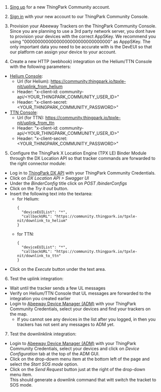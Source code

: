 
1. [Sing up](https://community.thingpark.org/) for a new ThingPark Community account.

2. [Sign in](https://community.thingpark.org/) with your new account to our ThingPark Community Console.

3. Provision your Abeeway Trackers on the ThingPark Community Console.   
Since you are planning to use a 3rd party network server, you dont have to provision your devices with the correct AppSKey. We recommend you using "00000000000000000000000000000000" as ApppSKey. The only important data you need to be accurate with is the DevEUI so that our platform can assign your device to your account.

4. Create a new HTTP (webhook) integration on the Helium/TTN Console with the following parameters:
  - [Helium Console](https://console.helium.com/welcome): 
    - Url (for Helium): https://community.thingpark.io/tpxle-nit/uplink_from_helium
    - Header: "x-client-id: community-api/<YOUR_THINGPARK_COMMUNITY_USER_ID>"
    - Header: "x-client-secret: <YOUR_THINGPARK_COMMUNITY_PASSWORD>"
  - [TTN Console](https://id.thethingsnetwork.org/oidc/interaction/NGGKQ1_7r3B1K8kdISJuS): 
    - Url (for TTN): https://community.thingpark.io/tpxle-nit/uplink_from_ttn
    - Header: "x-client-id: community-api/<YOUR_THINGPARK_COMMUNITY_USER_ID>"
    - Header: "x-client-secret: <YOUR_THINGPARK_COMMUNITY_PASSWORD>"
 
5. Configure the ThingPark X Location Engine (TPX LE) Binder Module through the DX Location API so that tracker commands are forwarded to the right connector module:
  - Log in to [ThingPark DX API](https://dx-api.thingpark.io/getstarted/#/) with your ThingPark Community Credentials.
  - Click on *DX Location API > Swagger UI*
  - Under the *BinderConfig* title click on *POST /binderConfigs*
  - Click on the *Try it out* button.
  - Insert the following text into the textarea:
    - for Helium:
      ```
      {
        "deviceEUIList": "*",
        "callbackURL": "https://community.thingpark.io/tpxle-nit/downlink_to_helium"
      }
      ```
    - for TTN:
      ```
      {
        "deviceEUIList": "*",
        "callbackURL": "https://community.thingpark.io/tpxle-nit/downlink_to_ttn"
      }
      ```
  - Click on the *Execute* button under the text area. 

6. Test the uplink integration:
  - Wait until the tracker sends a few UL messages
  - Verify on Helium/TTN Console that UL messages are forwarded to the integration you created earlier
  - Login to [Abeeway Device Manager (ADM)](https://dev1.thingpark.com/thingpark/abeewayDeviceAnalyzer/index.php?dxprofile=community) with your ThingPark Community Credentials, select your devices and find your trackers on the map.
    - If you cannot see any devices in the list after you logged, in then you trackers has not sent any messages to ADM yet.

7. Test the downlinklink integration:
  - Login to [Abeeway Device Manager (ADM)](https://dev1.thingpark.com/thingpark/abeewayDeviceAnalyzer/index.php?dxprofile=community) with your ThingPark Community Credentials, select your devices and click on *Device Configuration* tab at the top of the ADM GUI.
  - Click on the drop-dowm menu item at the bottom left of the page and select the *Start SOS mode* option.
  - Click on the *Send Request* button just at the right of the drop-down menu item.  
    This should generate a downlink command that witt switch the tracket to SOS mode. 
